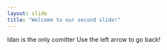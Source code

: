 ```yaml
---
layout: slide
title: "Welcome to our second slide!"
---
```

Idan is the only comitter
Use the left arrow to go back!